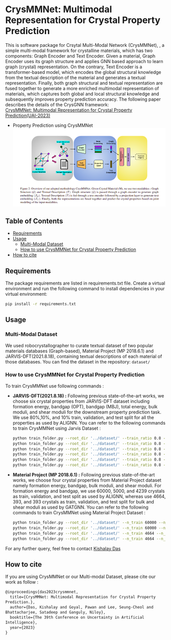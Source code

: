# CrysMMNet: Multimodal Representation for Crystal Property Prediction

This is software package for Crsytal Multi-Modal Network (CrysMMNet), , a simple multi-modal framework for crystalline materials, which has two components: Graph Encoder and Text Encoder. 
Given a material, Graph Encoder uses its  graph structure and applies GNN based approach to learn graph (crystal) representation. On the contrary, Text Encoder is a transformer-based model, which encodes the global structural knowledge from  the textual description of the material and generates a textual  representation. Finally, both graph structural and textual representation are fused together to generate a more enriched
multimodal representation of materials, which captures both  global and local structural knowledge and subsequently improves property prediction accuracy.
The following paper describes the details of the CrysGNN framework: <br/>
[CrysMMNet: Multimodal Representation for Crystal Property Prediction(UAI-2023)](https://openreview.net/pdf?id=06jLJiUAKX)
    
- Property Prediction using CrysMMNet
    ![CrysMMNet diagram](images/crysmmnet.png)
    
## Table of Contents
- [Requirements](#requirements)
- [Usage](#usage)
  - [Multi-Modal Dataset](#define-a-multi-modal-dataset)
  - [How to use CrysMMNet for Crystal Property Prediction](#how-to-use-crysmmnet)
- [How to cite](#how-to-cite)

##  Requirements

The package requirements are listed in requirements.txt file. Create a virtual environment and run the following command to install dependencies in your virtual environment:

```bash
pip install -r requirements.txt
```

## Usage
### Multi-Modal Dataset
We used robocrystallographer to curate textual dataset of two popular materials databases (Graph-based), Material Project (MP 2018.6.1) and JARVIS-DFT(2021.8.18), 
containing textual descriptions of each material of those databases. You can find the dataset in the repository: `dataset/`

### How to use CrysMMNet for Crystal Property Prediction

To train CrysMMNet use following commands :
- <b>JARVIS-DFT(2021.8.18) :</b> 
  Following  previous state-of-the-art works, we choose six crystal properties from JARVIS-DFT dataset including formation energy, bandgap (OPT), bandgap
  (MBJ), total energy, bulk moduli, and shear moduli for the  downstream property prediction task. We use 80%,10%, and  10% train, validation, and test split for all the properties as
  used by ALIGNN. You can refer to the following commands to train CrysMMNet using Jarvis Dataset :
    ```bash
    python train_folder.py --root_dir '../dataset/' --train_ratio 0.8 --val_ratio 0.1 --test_ratio 0.1 --dataset 'Jarvis' --property 'fe'  --epochs 1000 --batch_size 64 --resume 0
    python train_folder.py --root_dir '../dataset/' --train_ratio 0.8 --val_ratio 0.1 --test_ratio 0.1 --dataset 'Jarvis' --property 'total_energy'  --epochs 1000 --batch_size 64 --resume 0
    python train_folder.py --root_dir '../dataset/' --train_ratio 0.8 --val_ratio 0.1 --test_ratio 0.1 --dataset 'Jarvis' --property 'opt_bandgap'  --epochs 1000 --batch_size 64 --resume 0
    python train_folder.py --root_dir '../dataset/' --train_ratio 0.8 --val_ratio 0.1 --test_ratio 0.1 --dataset 'Jarvis' --property 'mbj_bandgap'  --epochs 1000 --batch_size 64 --resume 0
    python train_folder.py --root_dir '../dataset/' --train_ratio 0.8 --val_ratio 0.1 --test_ratio 0.1 --dataset 'Jarvis' --property 'bulk_modulus_kv'  --epochs 1000 --batch_size 64
    python train_folder.py --root_dir '../dataset/' --train_ratio 0.8 --val_ratio 0.1 --test_ratio 0.1 --dataset 'Jarvis' --property 'shear_modulus_gv'  --epochs 1000 --batch_size 64 --resume 0
    ```
- <b>Material Project (MP 2018.6.1) :</b> 
  Following  previous state-of-the-art works, we choose four crystal properties from Material Project dataset namely formation energy, bandgap, bulk moduli, and shear moduli. For formation energy and
bandgap, we use 60000, 5000, and 4239 crystals as train,  validation, and test split as used by ALIGNN, whereas use  4664, 393, and 393 crystals as train, validation, and test split
for bulk and shear moduli as used by GATGNN. You can refer to the following commands to train CrysMMNet using Material Project Dataset :
    ```bash
    python train_folder.py --root_dir '../dataset/' --n_train 60000 --n_val 5000 --n_test 4132 --dataset 'MP' --property 'formation_energy'  --epochs 1000 --batch_size 64 --resume 0
    python train_folder.py --root_dir '../dataset/' --n_train 60000 --n_val 5000 --n_test 4132 --dataset 'MP' --property 'band_gap'  --epochs 1000 --batch_size 64 --resume 0
    python train_folder.py --root_dir '../dataset/' --n_train 4664 --n_val 393 --n_test 393 --dataset 'MP' --property 'bulk'  --epochs 1000 --batch_size 64 --resume 0
    python train_folder.py --root_dir '../dataset/' --n_train 4664 --n_val 393 --n_test 393 --dataset 'MP' --property 'shear'  --epochs 1000 --batch_size 64 --resume 0
    ```

For any further query, feel free to contact [Kishalay Das](kishalaydas@kgpian.iitkgp.ac.in)

## How to cite

If you are using CrysMMNet or our Multi-modal Dataset, please cite our work as follow :

```
@inproceedings{das2023crysmmnet,
  title={CrysMMNet: Multimodal Representation for Crystal Property Prediction.},
  author={Das, Kishalay and Goyal, Pawan and Lee, Seung-Cheol and Bhattacharjee, Satadeep and Ganguly, Niloy},
  booktitle={The 39th Conference on Uncertainty in Artificial Intelligence},
  year={2023}
}
```

